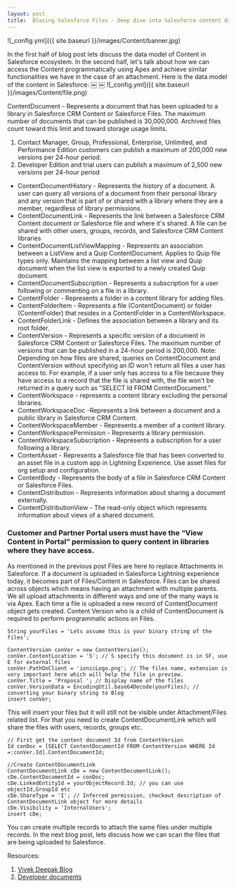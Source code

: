 ```yaml
---
layout: post
title:  Blazing Salesforce Files - Deep dive into Salesforce content data model (Blog-2)
---
```


![_config.yml]({{ site.baseurl }}/images/Content/banner.jpg)

In the first half of blog post lets discuss the data model of Content in Salesforce ecosystem. In the second half, let's talk about how we can access the Content programmatically using Apex and achieve similar functionalities we have in the case of an attachment. Here is the data model of the content in Salesforce: ￼
￼
![_config.yml]({{ site.baseurl }}/images/Content/file.png)

ContentDocument - Represents a document that has been uploaded to a library in Salesforce CRM Content or Salesforce Files. The maximum number of documents that can be published is 30,000,000. Archived files count toward this limit and toward storage usage limits.
1. Contact Manager, Group, Professional, Enterprise, Unlimited, and Performance Edition customers can publish a maximum of 200,000 new versions per 24-hour period.
1. Developer Edition and trial users can publish a maximum of 2,500 new versions per 24-hour period

* ContentDocumentHistory - Represents the history of a document. A user can query all versions of a document from their personal library and any version that is part of or shared with a library where they are a member, regardless of library permissions.
* ContentDocumentLink - Represents the link between a Salesforce CRM Content document or Salesforce file and where it's shared. A file can be shared with other users, groups, records, and Salesforce CRM Content libraries
* ContentDocumentListViewMapping - Represents an association between a ListView and a Quip ContentDocument. Applies to Quip file types only. Maintains the mapping between a list view and Quip document when the list view is exported to a newly created Quip document.
* ContentDocumentSubscription - Represents a subscription for a user following or commenting on a file in a library. 
* ContentFolder - Represents a folder in a content library for adding files. 
* ContentFolderItem - Represents a file (ContentDocument) or folder (ContentFolder) that resides in a ContentFolder in a ContentWorkspace. 
* ContentFolderLink - Defines the association between a library and its root folder.
* ContentVersion - Represents a specific version of a document in Salesforce CRM Content or Salesforce Files.
The maximum number of versions that can be published in a 24-hour period is 200,000.
Note: Depending on how files are shared, queries on ContentDocument and ContentVersion without specifying an ID won't return all files a user has access to. For example, if a user only has access to a file because they have access to a record that the file is shared with, the file won't be returned in a query such as "SELECT Id FROM ContentDocument."
* ContentWorkspace -  represents a content library excluding the personal libraries. 
* ContentWorkspaceDoc -Represents a link between a document and a public library in Salesforce CRM Content. 
* ContentWorkspaceMember - Represents a member of a content library.
* ContentWorkspacePermission - Represents a library permission.
* ContentWorkspaceSubscription - Represents a subscription for a user following a library.
* ContentAsset - Represents a Salesforce file that has been converted to an asset file in a custom app in Lightning Experience. Use asset files for org setup and configuration.
* ContentBody - Represents the body of a file in Salesforce CRM Content or Salesforce Files.
* ContentDistribution - Represents information about sharing a document externally. 
* ContentDistributionView - The read-only object which represents information about views of a shared document.   

### Customer and Partner Portal users must have the “View Content in Portal” permission to query content in libraries where they have access. 

As mentioned in the previous post Files are here to replace Attachments in Salesforce. If a document is uploaded in Salesforce Lightning experience today, it becomes part of Files/Content in Salesforce. Files can be shared across objects which means having an attachment with multiple parents. We all upload attachments in different ways and one of the many ways is via Apex. Each time a file is uploaded a new record of ContentDocument object gets created. Content Version who is a child of ContentDocument is required to perform programmatic actions on Files.

```
String yourFiles = 'Lets assume this is your binary string of the files';
 
ContentVersion conVer = new ContentVersion();
conVer.ContentLocation = 'S'; // S specify this document is in SF, use E for external files
conVer.PathOnClient = 'ionicLogo.png'; // The files name, extension is very important here which will help the file in preview.
conVer.Title = 'Proposal '; // Display name of the files
conVer.VersionData = EncodingUtil.base64Decode(yourFiles); // converting your binary string to Blog
insert conVer;

```
This will insert your files but it will still not be visible under Attachment/Files related list. For that you need to create
ContentDocumentLink which will share the files with users, records, groups etc.

```
// First get the content document Id from ContentVersion
Id conDoc = [SELECT ContentDocumentId FROM ContentVersion WHERE Id =:conVer.Id].ContentDocumentId;
 
//Create ContentDocumentLink
ContentDocumentLink cDe = new ContentDocumentLink();
cDe.ContentDocumentId = conDoc;
cDe.LinkedEntityId = yourObjectRecord.Id; // you can use objectId,GroupId etc
cDe.ShareType = 'I'; // Inferred permission, checkout description of ContentDocumentLink object for more details
cDe.Visibility = 'InternalUsers';
insert cDe;

```
You can create multiple records to attach the same files under multiple records. In the next blog post, lets discuss how we can scan the files that are being uploaded to Salesforce.

Resources:
1. [Vivek Deepak Blog](https://vivekdeepak.wordpress.com/2017/07/05/upload-files-as-attachment-using-apex-salesforce/)
2. [Developer documents](https://developer.salesforce.com/docs/atlas.en-us.object_reference.meta/object_reference/sforce_api_objects.htm)
